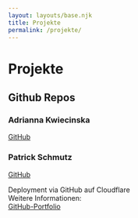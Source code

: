 ```yaml
---
layout: layouts/base.njk
title: Projekte
permalink: /projekte/
---
```


# Projekte

## Github Repos
### Adrianna Kwiecinska
[GitHub](https://github.com/AdaKwie)
  
### Patrick Schmutz
[GitHub](https://github.com/dasabnormale)
  

Deployment via GitHub auf Cloudflare  
Weitere Informationen:  
[GitHub-Portfolio](https://github.com/dasabnormale/Portfolio)